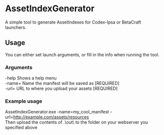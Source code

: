 # AssetIndexGenerator
A simple tool to generate AssetIndexes for Codex-Ipsa or BetaCraft launchers.
## Usage
You can either set launch arguments, or fill in the info when running the tool.

### Arguments
-help         Shows a help menu<br>
-name=        Name the manifest will be saved as [REQUIRED]<br>
-url=         URL to where you upload your assets [REQUIRED]
### Example usage
AssetIndexGenerator.exe -name=my_cool_manifest -url=http://example.com/assets/resources<br>
Then upload the contents of .\\out\\ to the folder on your webserver you specified above
